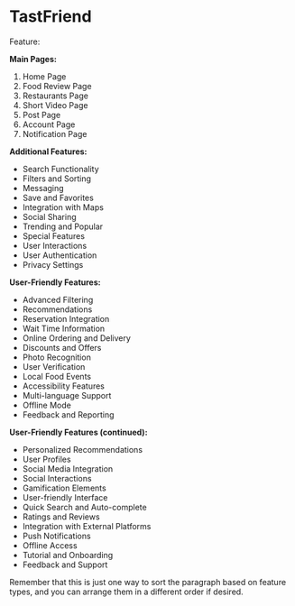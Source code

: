 # TastFriend

Feature:

**Main Pages:**

1. Home Page
2. Food Review Page
3. Restaurants Page
4. Short Video Page
5. Post Page
6. Account Page
7. Notification Page

**Additional Features:**

- Search Functionality
- Filters and Sorting
- Messaging
- Save and Favorites
- Integration with Maps
- Social Sharing
- Trending and Popular
- Special Features
- User Interactions
- User Authentication
- Privacy Settings

**User-Friendly Features:**

- Advanced Filtering
- Recommendations
- Reservation Integration
- Wait Time Information
- Online Ordering and Delivery
- Discounts and Offers
- Photo Recognition
- User Verification
- Local Food Events
- Accessibility Features
- Multi-language Support
- Offline Mode
- Feedback and Reporting

**User-Friendly Features (continued):**

- Personalized Recommendations
- User Profiles
- Social Media Integration
- Social Interactions
- Gamification Elements
- User-friendly Interface
- Quick Search and Auto-complete
- Ratings and Reviews
- Integration with External Platforms
- Push Notifications
- Offline Access
- Tutorial and Onboarding
- Feedback and Support

Remember that this is just one way to sort the paragraph based on feature types, and you can arrange them in a different order if desired.
